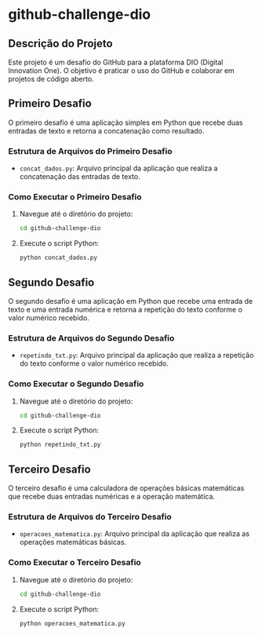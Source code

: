 # github-challenge-dio

## Descrição do Projeto
Este projeto é um desafio do GitHub para a plataforma DIO (Digital Innovation One). O objetivo é praticar o uso do GitHub e colaborar em projetos de código aberto.

## Primeiro Desafio
O primeiro desafio é uma aplicação simples em Python que recebe duas entradas de texto e retorna a concatenação como resultado.

### Estrutura de Arquivos do Primeiro Desafio
- `concat_dados.py`: Arquivo principal da aplicação que realiza a concatenação das entradas de texto.

### Como Executar o Primeiro Desafio
1. Navegue até o diretório do projeto:
   ```bash
   cd github-challenge-dio
   ```
2. Execute o script Python:
   ```bash
   python concat_dados.py
   ```

## Segundo Desafio
O segundo desafio é uma aplicação em Python que recebe uma entrada de texto e uma entrada numérica e retorna a repetição do texto conforme o valor numérico recebido.

### Estrutura de Arquivos do Segundo Desafio
- `repetindo_txt.py`: Arquivo principal da aplicação que realiza a repetição do texto conforme o valor numérico recebido.

### Como Executar o Segundo Desafio
1. Navegue até o diretório do projeto:
   ```bash
   cd github-challenge-dio
   ```
2. Execute o script Python:
   ```bash
   python repetindo_txt.py
   ```

## Terceiro Desafio
O terceiro desafio é uma calculadora de operações básicas matemáticas que recebe duas entradas numéricas e a operação matemática.

### Estrutura de Arquivos do Terceiro Desafio
- `operacoes_matematica.py`: Arquivo principal da aplicação que realiza as operações matemáticas básicas.

### Como Executar o Terceiro Desafio
1. Navegue até o diretório do projeto:
   ```bash
   cd github-challenge-dio
   ```
2. Execute o script Python:
   ```bash
   python operacoes_matematica.py
   ```



